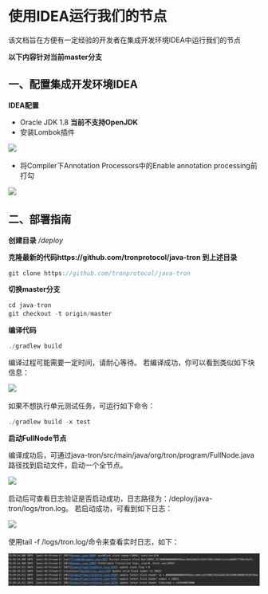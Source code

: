 # 使用IDEA运行我们的节点

该文档旨在方便有一定经验的开发者在集成开发环境IDEA中运行我们的节点
 
**以下内容针对当前master分支**
## 一、配置集成开发环境IDEA
**IDEA配置**
- Oracle JDK 1.8 **当前不支持OpenJDK**
- 安装Lombok插件

![](../../imags/lombok.png)

- 将Compiler下Annotation Processors中的Enable annotation processing前打勾

![](../../imags/annnotation.png)

## 二、部署指南
**创建目录**
_/deploy_

**克隆最新的代码https://github.com/tronprotocol/java-tron 到上述目录**

```swift
git clone https://github.com/tronprotocol/java-tron
```

**切换master分支**

```swift
cd java-tron
git checkout -t origin/master
```

**编译代码**

```swift
./gradlew build
```
编译过程可能需要一定时间，请耐心等待。
若编译成功，你可以看到类似如下块信息：

![](../../imags/build_success_test.png)

如果不想执行单元测试任务，可运行如下命令：

```swift
./gradlew build -x test
```

**启动FullNode节点**

编译成功后，可通过java-tron/src/main/java/org/tron/program/FullNode.java路径找到启动文件，启动一个全节点。

![](../../imags/start.png)

启动后可查看日志验证是否启动成功，日志路径为：/deploy/java-tron/logs/tron.log。
若启动成功，可看到如下日志：

![](../../imags/start_success.png)

使用tail -f /logs/tron.log/命令来查看实时日志，如下：

![](../../imags/start_successed.png)
